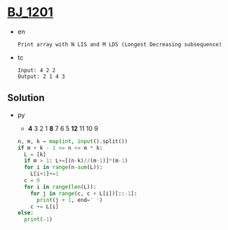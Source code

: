 # [BJ_1201](https://acmicpc.net/problem/1201)

* en

  ```en
  Print array with N LIS and M LDS (Longest Decreasing subsequence)
  ```

* tc

  ```tc
  Input: 4 2 2
  Output: 2 1 4 3
  ```

## Solution

* py
  * **4** 3 2 1 **8** 7 6 5 **12** 11 10 9

  ```py
  n, m, k = map(int, input().split())
  if m + k - 1 <= n <= m * k:
    L = [k]
    if m > 1: L+=[(n-k)//(m-1)]*(m-1)
    for i in range(n-sum(L)):
      L[i+1]+=1
    c = 0
    for i in range(len(L)):
      for j in range(c, c + L[i])[::-1]:
        print(j + 1, end=' ')
      c += L[i]
  else:
    print(-1)
  ```
